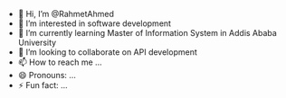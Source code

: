 - 👋 Hi, I’m @RahmetAhmed
- 👀 I’m interested in software development
- 🌱 I’m currently learning Master of Information System in  Addis Ababa University 
- 💞️ I’m looking to collaborate on API development 
- 📫 How to reach me ...
- 😄 Pronouns: ...
- ⚡ Fun fact: ...

<!---
RahmetAhmed/RahmetAhmed is a ✨ special ✨ repository because its `README.md` (this file) appears on your GitHub profile.
You can click the Preview link to take a look at your changes.
--->

